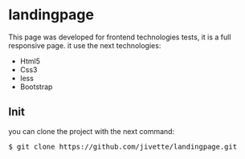 ﻿# landingpage
<p>This page was developed for frontend technologies tests, it is a full responsive page. it use the next technologies:</p>
 <ul>
  <li>Html5</li>
  <li>Css3</li>
  <li>less</li>
  <li>Bootstrap</li>
</ul>

## Init
you can clone the project with the next command: <br>
<pre>$ git clone https://github.com/jivette/landingpage.git </pre>
